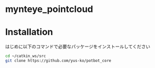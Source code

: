 # mynteye_pointcloud

# Installation
 
はじめに以下のコマンドで必要なパッケージをインストールしてください
 
```bash
cd ~/catkin_ws/src
git clone https://github.com/yus-ko/potbot_core
```